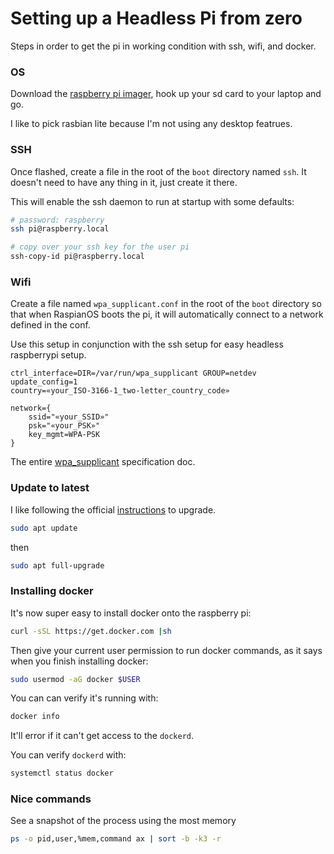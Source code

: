 # Setting up a Headless Pi from zero

Steps in order to get the pi in working condition with ssh, wifi, and docker.

### OS

Download the [raspberry pi imager](https://www.raspberrypi.org/downloads/), hook up your sd card to your laptop and go.

I like to pick rasbian lite because I'm not using any desktop featrues.

### SSH

Once flashed, create a file in the root of the `boot` directory named `ssh`. It doesn't need to have any thing in it, just create it there.

This will enable the ssh daemon to run at startup with some defaults:

```bash
# password: raspberry
ssh pi@raspberry.local

# copy over your ssh key for the user pi
ssh-copy-id pi@raspberry.local
```

### Wifi

Create a file named `wpa_supplicant.conf` in the root of the `boot` directory so that when RaspianOS boots the pi, it will automatically connect to a network defined in the conf.

Use this setup in conjunction with the ssh setup for easy headless raspberrypi setup.

```
ctrl_interface=DIR=/var/run/wpa_supplicant GROUP=netdev
update_config=1
country=«your_ISO-3166-1_two-letter_country_code»

network={
    ssid="«your_SSID»"
    psk="«your_PSK»"
    key_mgmt=WPA-PSK
}
```

The entire [wpa_supplicant](https://w1.fi/cgit/hostap/plain/wpa_supplicant/wpa_supplicant.conf) specification doc.

### Update to latest

I like following the official [instructions](https://www.raspberrypi.org/documentation/raspbian/updating.md) to upgrade.

```bash
sudo apt update
```

then

```bash
sudo apt full-upgrade
```

### Installing docker

It's now super easy to install docker onto the raspberry pi:

```bash
curl -sSL https://get.docker.com |sh
```

Then give your current user permission to run docker commands, as it says when you finish installing docker:

```bash
sudo usermod -aG docker $USER
```

You can can verify it's running with:

```bash
docker info
```

It'll error if it can't get access to the `dockerd`.

You can verify `dockerd` with:

```bash
systemctl status docker
```

### Nice commands

See a snapshot of the process using the most memory

```bash
ps -o pid,user,%mem,command ax | sort -b -k3 -r
```
